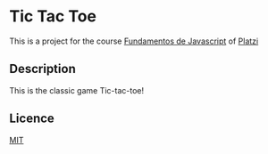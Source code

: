 # Tic Tac Toe 

This is a project for the course [Fundamentos de Javascript](https://platzi.com/js) of [Platzi](https://platzi.com)

## Description

This is the classic game Tic-tac-toe! 

## Licence 

[MIT](https://opensource.org/licenses/MIT)
